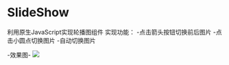 # SlideShow
利用原生JavaScript实现轮播图组件
实现功能：
-点击箭头按钮切换前后图片
-点击小圆点切换图片
-自动切换图片

-效果图-
![](https://img9.doubanio.com/view/photo/l/public/p2633791196.webp)


